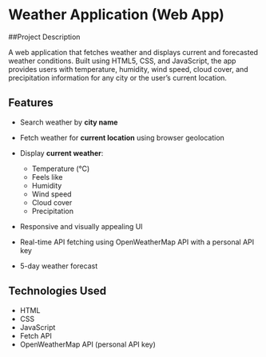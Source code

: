 # Weather Application (Web App)

##Project Description

A web application that fetches weather and displays current and forecasted weather conditions. 
Built using HTML5, CSS, and JavaScript, the app provides users with temperature, humidity, wind speed, cloud cover, and precipitation information for any city or the user’s current location.


## Features

* Search weather by **city name**
* Fetch weather for **current location** using browser geolocation
* Display **current weather**:

  * Temperature (°C)
  * Feels like
  * Humidity
  * Wind speed
  * Cloud cover
  * Precipitation
* Responsive and visually appealing UI
* Real-time API fetching using OpenWeatherMap API with a personal API key
* 5-day weather forecast 

## Technologies Used

* HTML
* CSS
* JavaScript 
* Fetch API 
* OpenWeatherMap API (personal API key)

